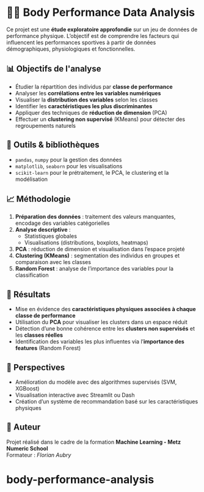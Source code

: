 # 🏋️‍♂️ Body Performance Data Analysis

Ce projet est une **étude exploratoire approfondie** sur un jeu de données de performance physique. L’objectif est de comprendre les facteurs qui influencent les performances sportives à partir de données démographiques, physiologiques et fonctionnelles.

## 📊 Objectifs de l'analyse

- Étudier la répartition des individus par **classe de performance**
- Analyser les **corrélations entre les variables numériques**
- Visualiser la **distribution des variables** selon les classes
- Identifier les **caractéristiques les plus discriminantes**
- Appliquer des techniques de **réduction de dimension** (PCA)
- Effectuer un **clustering non supervisé** (KMeans) pour détecter des regroupements naturels

## 🔧 Outils & bibliothèques

- `pandas`, `numpy` pour la gestion des données
- `matplotlib`, `seaborn` pour les visualisations
- `scikit-learn` pour le prétraitement, le PCA, le clustering et la modélisation

## 📈 Méthodologie

1. **Préparation des données** : traitement des valeurs manquantes, encodage des variables catégorielles
2. **Analyse descriptive** :
   - Statistiques globales
   - Visualisations (distributions, boxplots, heatmaps)
3. **PCA** : réduction de dimension et visualisation dans l’espace projeté
4. **Clustering (KMeans)** : segmentation des individus en groupes et comparaison avec les classes
5. **Random Forest** : analyse de l’importance des variables pour la classification

## 🧠 Résultats

- Mise en évidence des **caractéristiques physiques associées à chaque classe de performance**
- Utilisation du **PCA** pour visualiser les clusters dans un espace réduit
- Détection d’une bonne cohérence entre les **clusters non supervisés** et les **classes réelles**
- Identification des variables les plus influentes via l’**importance des features** (Random Forest)

## 🚀 Perspectives

- Amélioration du modèle avec des algorithmes supervisés (SVM, XGBoost)
- Visualisation interactive avec Streamlit ou Dash
- Création d’un système de recommandation basé sur les caractéristiques physiques

## 📌 Auteur

Projet réalisé dans le cadre de la formation **Machine Learning - Metz Numeric School**  
Formateur : *Florian Aubry*
# body-performance-analysis
